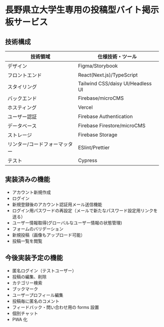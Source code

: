 # 長野県立大学生専用の投稿型バイト掲示板サービス

## 技術構成

| 技術領域                      | 仕様技術・ツール                  |
| ----------------------------- | --------------------------------- |
| デザイン                      | Figma/Storybook                   |
| フロントエンド                | React(Next.js)/TypeScript         |
| スタイリング                  | Tailwind CSS/daisy UI/Headless UI |
| バックエンド                  | Firebase/microCMS                 |
| ホスティング                  | Vercel                            |
| ユーザー認証                  | Firebase Authentication           |
| データベース                  | Firebase Firestore/microCMS       |
| ストレージ                    | Firebase Storage                  |
| リンター/コードフォーマッター | ESlint/Prettier                   |
| テスト                        | Cypress                           |

## 実装済みの機能

-   アカウント新規作成
-   ログイン
-   新規登録後のアカウント認証用メール送信機能
-   ログイン用パスワードの再設定（メールで新たなパスワード設定用リンクを送る）
-   ユーザー情報取得(グローバルなユーザー情報の状態管理)
-   フォームのバリデーション
-   新規投稿（画像もアップロード可能）
-   投稿一覧を閲覧

## 今後実装予定の機能

-   匿名ログイン（テストユーザー）
-   投稿の編集、削除
-   カテゴリー検索
-   ブックマーク
-   ユーザープロフィール編集
-   投稿毎に匿名のコメント
-   フィードバック・問い合わせ用の forms 設置
-   個別チャット
-   PWA 化
